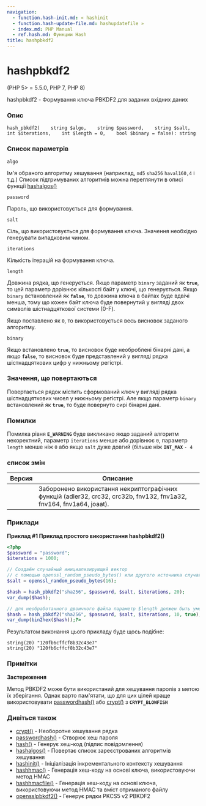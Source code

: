 ```yaml
---
navigation:
  - function.hash-init.md: « hashinit
  - function.hash-update-file.md: hashupdatefile »
  - index.md: PHP Manual
  - ref.hash.md: Функции Hash
title: hashpbkdf2
---
```

# hashpbkdf2

(PHP 5> = 5.5.0, PHP 7, PHP 8)

hashpbkdf2 - Формування ключа PBKDF2 для заданих вхідних даних

### Опис

```methodsynopsis
hash_pbkdf2(    string $algo,    string $password,    string $salt,    int $iterations,    int $length = 0,    bool $binary = false): string
```

### Список параметрів

`algo`

Ім'я обраного алгоритму хешування (наприклад, `md5` `sha256` `haval160,4` і т.д.) Список підтримуваних алгоритмів можна переглянути в описі функції [hashalgos()](function.hash-algos.md)

`password`

Пароль, що використовується для формування.

`salt`

Сіль, що використовується для формування ключа. Значення необхідно генерувати випадковим чином.

`iterations`

Кількість ітерацій на формування ключа.

`length`

Довжина рядка, що генерується. Якщо параметр `binary` заданий як **`true`**, то цей параметр дорівнює кількості байт у ключі, що генерується. Якщо `binary` встановлений як **`false`**, то довжина ключа в байтах буде вдвічі менша, тому що кожен байт ключа буде повернутий у вигляді двох символів шістнадцяткової системи (0-F).

Якщо поставлено як `0`, то використовується весь висновок заданого алгоритму.

`binary`

Якщо встановлено **`true`**, то висновок буде необроблені бінарні дані, а якщо **`false`**, то висновок буде представлений у вигляді рядка шістнадцяткових цифр у нижньому регістрі.

### Значення, що повертаються

Повертається рядок містить сформований ключ у вигляді рядка шістнадцяткових чисел у нижньому регістрі. Але якщо параметр `binary` встановлений як **`true`**, то буде повернуто сирі бінарні дані.

### Помилки

Помилка рівня **`E_WARNING`** буде викликано якщо заданий алгоритм некоректний, параметр `iterations` менше або дорівнює `0`, параметр `length` менше ніж `0` або якщо `salt` дуже довгий (більше ніж **`INT_MAX`** `- 4`

### список змін

| Версия | Описание |
| --- | --- |
|  | Заборонено використання некриптографічних функцій (adler32, crc32, crc32b, fnv132, fnv1a32, fnv164, fnv1a64, joaat). |

### Приклади

**Приклад #1 Приклад простого використання **hashpbkdf2()****

```php
<?php
$password = "password";
$iterations = 1000;

// Создаём случайный инициализирующий вектор
// с помощью openssl_random_pseudo_bytes() или другого источника случайных данных
$salt = openssl_random_pseudo_bytes(16);

$hash = hash_pbkdf2("sha256", $password, $salt, $iterations, 20);
var_dump($hash);

// для необработанного двоичного файла параметр $length должен быть уменьшен вдвое для получения аналогичных результатов
$hash = hash_pbkdf2("sha256", $password, $salt, $iterations, 10, true);
var_dump(bin2hex($hash));?>
```

Результатом виконання цього прикладу буде щось подібне:

```
string(20) "120fb6cffcf8b32c43e7"
string(20) "120fb6cffcf8b32c43e7"
```

### Примітки

**Застереження**

Метод PBKDF2 може бути використаний для хешування паролів з метою їх зберігання. Однак варто пам'ятати, що для цих цілей краще використовувати [passwordhash()](function.password-hash.md) або [crypt()](function.crypt.md) з **`CRYPT_BLOWFISH`**

### Дивіться також

-   [crypt()](function.crypt.md) - Необоротне хешування рядка
-   [passwordhash()](function.password-hash.md) - Створює хеш пароля
-   [hash()](function.hash.md) - Генерує хеш-код (підпис повідомлення)
-   [hashalgos()](function.hash-algos.md) - Повертає список зареєстрованих алгоритмів хешування
-   [hashinit()](function.hash-init.md) - Ініціалізація інкрементального контексту хешування
-   [hashhmac()](function.hash-hmac.md) - Генерація хеш-коду на основі ключа, використовуючи метод HMAC
-   [hashhmacfile()](function.hash-hmac-file.md) - Генерація хеш-коду на основі ключа, використовуючи метод HMAC та вміст отриманого файлу
-   [opensslpbkdf2()](function.openssl-pbkdf2.md) - Генерує рядки PKCS5 v2 PBKDF2
